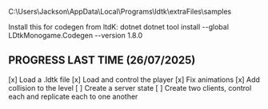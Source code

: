 C:\Users\Jackson\AppData\Local\Programs\ldtk\extraFiles\samples


Install this for codegen from ltdK:
dotnet dotnet tool install --global LDtkMonogame.Codegen --version 1.8.0



## PROGRESS LAST TIME (26/07/2025)
[x] Load a .ldtk file
[x] Load and control the player
[x] Fix animations
[x] Add collision to the level
[ ] Create a server state
[ ] Create two clients, control each and replicate each to one another